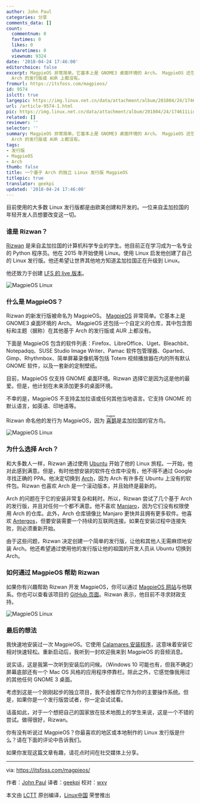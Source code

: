 ```yaml
---
author: John Paul
categories: 分享
comments_data: []
count:
  commentnum: 0
  favtimes: 0
  likes: 0
  sharetimes: 0
  viewnum: 9324
date: '2018-04-24 17:46:00'
editorchoice: false
excerpt: MagpieOS 非常简单。它基本上是 GNOME3 桌面环境的 Arch。 MagpieOS 还包括一个自定义的仓库，其中包含图标和主题（据称）在其他基于
  Arch 的发行版或 AUR 上都没有。
fromurl: https://itsfoss.com/magpieos/
id: 9574
islctt: true
largepic: https://img.linux.net.cn/data/attachment/album/201804/24/174611iid7dld2yvbklv2i.jpg
url: /article-9574-1.html
pic: https://img.linux.net.cn/data/attachment/album/201804/24/174611iid7dld2yvbklv2i.jpg.thumb.jpg
related: []
reviewer: ''
selector: ''
summary: MagpieOS 非常简单。它基本上是 GNOME3 桌面环境的 Arch。 MagpieOS 还包括一个自定义的仓库，其中包含图标和主题（据称）在其他基于
  Arch 的发行版或 AUR 上都没有。
tags:
- 发行版
- MagpieOS
- Arch
thumb: false
title: 一个基于 Arch 的独立 Linux 发行版 MagpieOS
titlepic: true
translator: geekpi
updated: '2018-04-24 17:46:00'
---
```


目前使用的大多数 Linux 发行版都是由欧美创建和开发的。一位来自孟加拉国的年轻开发人员想要改变这一切。


### 谁是 Rizwan？


[Rizwan](https://twitter.com/Linux_Saikat) 是来自孟加拉国的计算机科学专业的学生。他目前正在学习成为一名专业的 Python 程序员。他在 2015 年开始使用 Linux。使用 Linux 启发他创建了自己的 Linux 发行版。他还希望让世界其他地方知道孟加拉国正在升级到 Linux。


他还致力于创建 [LFS 的 live 版本](https://itsfoss.com/linux-from-scratch-live-cd/)。


![MagpieOS Linux](/data/attachment/album/201804/24/174611iid7dld2yvbklv2i.jpg)


### 什么是 MagpieOS？


Rizwan 的新发行版被命名为 MagpieOS。 [MagpieOS](http://www.magpieos.net) 非常简单。它基本上是 GNOME3 桌面环境的 Arch。 MagpieOS 还包括一个自定义的仓库，其中包含图标和主题（据称）在其他基于 Arch 的发行版或 AUR 上都没有。


下面是 MagpieOS 包含的软件列表：Firefox、LibreOffice、Uget、Bleachbit、Notepadqq、SUSE Studio Image Writer、Pamac 软件包管理器、Gparted、Gimp、Rhythmbox、简单屏幕录像机等包括 Totem 视频播放器在内的所有默认 GNOME 软件，以及一套新的定制壁纸。


目前，MagpieOS 仅支持 GNOME 桌面环境。Rizwan 选择它是因为这是他的最爱。但是，他计划在未来添加更多的桌面环境。


不幸的是，MagpieOS 不支持孟加拉语或任何其他当地语言。它支持 GNOME 的默认语言，如英语、印地语等。


Rizwan 命名他的发行为 MagpieOS，因为<ruby> <a href="https://en.wikipedia.org/wiki/Magpie">  喜鹊 </a> <rt>  magpie </rt></ruby> 是孟加拉国的官方鸟。


![MagpieOS Linux](/data/attachment/album/201804/24/174611rc272rrgm7np5r77.jpg)


### 为什么选择 Arch？


和大多数人一样，Rizwan 通过使用 [Ubuntu](https://www.ubuntu.com) 开始了他的 Linux 旅程。一开始，他对此感到满意。但是，有时他想安装的软件在仓库中没有，他不得不通过 Google 寻找正确的 PPA。他决定切换到 [Arch](https://www.archlinux.org)，因为 Arch 有许多在 Ubuntu 上没有的软件包。Rizwan 也喜欢 Arch 是一个滚动版本，并且始终是最新的。


Arch 的问题在于它的安装非常复杂和耗时。所以，Rizwan 尝试了几个基于 Arch 的发行版，并且对任何一个都不满意。他不喜欢 [Manjaro](http://manjaro.org)，因为它们没有权限使用 Arch 的仓库。此外，Arch 仓库镜像比 Manjaro 更快并且拥有更多软件。他喜欢 [Antergos](https://antergos.com)，但要安装需要一个持续的互联网连接。如果在安装过程中连接失败，则必须重新开始。


由于这些问题，Rizwan 决定创建一个简单的发行版，让他和其他人无需麻烦地安装 Arch。他还希望通过使用他的发行版让他的祖国的开发人员从 Ubuntu 切换到 Arch。


### 如何通过 MagpieOS 帮助 Rizwan


如果你有兴趣帮助 Rizwan 开发 MagpieOS，你可以通过 [MagpieOS 网站](http://www.magpieos.net)与他联系。你也可以查看该项目的 [GitHub 页面](https://github.com/Rizwan-Hasan/MagpieOS)。Rizwan 表示，他目前不寻求财政支持。


![MagpieOS Linux](/data/attachment/album/201804/24/174612fsvr4g2wnw30lsht.png)


### 最后的想法


我快速地安装过一次 MagpieOS。它使用 [Calamares 安装程序](https://calamares.io)，这意味着安装它相对快速轻松。重新启动后，我听到一封欢迎我来到 MagpieOS 的音频消息。


说实话，这是我第一次听到安装后的问候。（Windows 10 可能也有，但我不确定）屏幕底部还有一个 Mac OS 风格的应用程序停靠栏。除此之外，它感觉像我用过的其他任何 GNOME 3 桌面。


考虑到这是一个刚刚起步的独立项目，我不会推荐它作为你的主要操作系统。但是，如果你是一个发行版尝试者，你一定会试试看。


话虽如此，对于一个想把自己的国家放在技术地图上的学生来说，这是一个不错的尝试。做得很好，Rizwan。


你有没有听说过 MagpieOS？你最喜欢的地区或本地制作的 Linux 发行版是什么？请在下面的评论中告诉我们。


如果你发现这篇文章有趣，请花点时间在社交媒体上分享。




---


via: <https://itsfoss.com/magpieos/>


作者：[John Paul](https://itsfoss.com/author/john/) 译者：[geekpi](https://github.com/geekpi) 校对：[wxy](https://github.com/wxy)


本文由 [LCTT](https://github.com/LCTT/TranslateProject) 原创编译，[Linux中国](https://linux.cn/) 荣誉推出